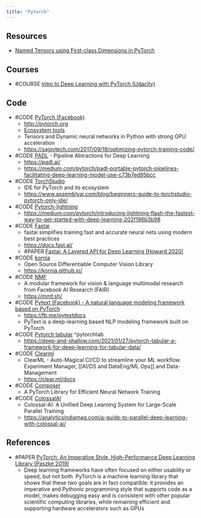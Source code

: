 ```yaml
---
title: "Pytorch"
---
```



## Resources
- [Named Tensors using First-class Dimensions in PyTorch](https://github.com/facebookresearch/torchdim)


## Courses
- #COURSE [Intro to Deep Learning with PyTorch (Udacity)](https://www.udacity.com/course/deep-learning-pytorch--ud188)


## Code
- #CODE [PyTorch (Facebook)](https://github.com/pytorch/pytorch)
	- http://pytorch.org
	- [Ecosystem tools](https://pytorch.org/ecosystem/)
	- Tensors and Dynamic neural networks in Python with strong GPU acceleration
	- https://sagivtech.com/2017/09/19/optimizing-pytorch-training-code/
- #CODE [PADL](https://github.com/lf1-io/padl) - Pipeline Abtractions for Deep Learning
	- https://padl.ai/
	- https://medium.com/pytorch/padl-portable-pytorch-pipelines-facilitating-deep-learning-model-use-c73b7ed95bcc
- #CODE [TorchStudio](https://www.torchstudio.ai/)
	- IDE for PyTorch and its ecosystem
	- https://www.assemblyai.com/blog/beginners-guide-to-torchstudio-pytorch-only-ide/
- #CODE [Pytorch-lightning](https://pytorchlightning.ai/)
	- https://medium.com/pytorch/introducing-lightning-flash-the-fastest-way-to-get-started-with-deep-learning-202f196b3b98
- #CODE [Fastai](https://github.com/fastai/fastai)
	- fastai simplifies training fast and accurate neural nets using modern best practices
	- https://docs.fast.ai/
	- #PAPER [Fastai: A Layered API for Deep Learning (Howard 2020)](https://www.mdpi.com/2078-2489/11/2/108/htm)
- #CODE [kornia](https://github.com/kornia/kornia)
	- Open Source Differentiable Computer Vision Library
	- https://kornia.github.io/
- #CODE [NMF](https://github.com/facebookresearch/mmf)
	- A modular framework for vision & language multimodal research from Facebook AI Research (FAIR)
	- https://mmf.sh/
- #CODE [Pytext (Facebook) - A natural language modeling framework based on PyTorch](https://github.com/facebookresearch/pytext )
	- https://fb.me/pytextdocs
	- PyText is a deep-learning based NLP modeling framework built on PyTorch
- #CODE [Pytorch tabular](https://github.com/manujosephv/pytorch_tabular) ^pytorchtab
	- https://deep-and-shallow.com/2021/01/27/pytorch-tabular-a-framework-for-deep-learning-for-tabular-data/
- #CODE [Clearml](https://github.com/allegroai/clearml)
	- ClearML - Auto-Magical CI/CD to streamline your ML workflow. Experiment Manager, [[AI/DS and DataEng/ML Ops]] and Data-Management
	- https://clear.ml/docs
- #CODE [Composer](https://github.com/mosaicml/composer)
	- A PyTorch Library for Efficient Neural Network Training
- #CODE [ColossalAI](https://github.com/hpcaitech/ColossalAI)
	- Colossal-AI: A Unified Deep Learning System for Large-Scale Parallel Training
	- https://analyticsindiamag.com/a-guide-to-parallel-deep-learning-with-colossal-ai/


## References
- #PAPER [PyTorch: An Imperative Style, High-Performance Deep Learning Library (Paszke 2019)](https://arxiv.org/abs/1912.01703)
	- Deep learning frameworks have often focused on either usability or speed, but not both. PyTorch is a machine learning library that shows that these two goals are in fact compatible: it provides an imperative and Pythonic programming style that supports code as a model, makes debugging easy and is consistent with other popular scientific computing libraries, while remaining efficient and supporting hardware accelerators such as GPUs
